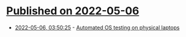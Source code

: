 # [Published on 2022-05-06](index.md)

* [2022-05-06, 03:50:25](https://news.ycombinator.com/item?id=31281107) - [Automated OS testing on physical laptops](https://www.qubes-os.org/news/2022/05/05/automated-os-testing-on-physical-laptops/)
